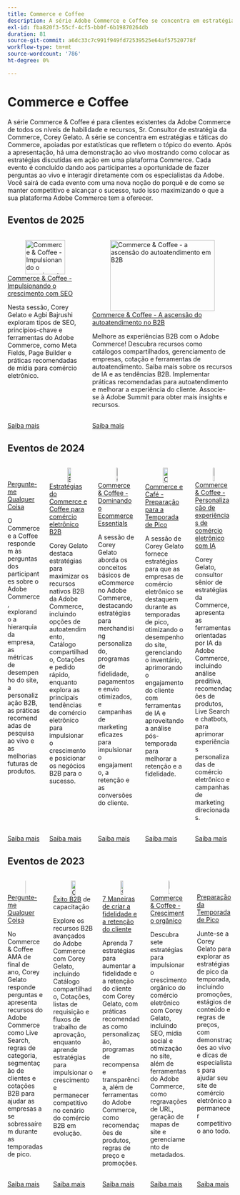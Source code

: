 ```yaml
---
title: Commerce e Coffee
description: A série Adobe Commerce e Coffee se concentra em estratégias e táticas do Commerce, apoiadas por estatísticas que refletem o tópico do evento.
exl-id: fba820f3-55cf-4cf5-bb0f-6b19870264db
duration: 81
source-git-commit: a6dc33c7c991f949fd72539525e64af57520778f
workflow-type: tm+mt
source-wordcount: '786'
ht-degree: 0%

---
```


# Commerce e Coffee

A série Commerce &amp; Coffee é para clientes existentes da Adobe Commerce de todos os níveis de habilidade e recursos, Sr. Consultor de estratégia da Commerce, Corey Gelato. A série se concentra em estratégias e táticas do Commerce, apoiadas por estatísticas que refletem o tópico do evento. Após a apresentação, há uma demonstração ao vivo mostrando como colocar as estratégias discutidas em ação em uma plataforma Commerce. Cada evento é concluído dando aos participantes a oportunidade de fazer perguntas ao vivo e interagir diretamente com os especialistas da Adobe. Você sairá de cada evento com uma nova noção do porquê e de como se manter competitivo e alcançar o sucesso, tudo isso maximizando o que a sua plataforma Adobe Commerce tem a oferecer.


## Eventos de 2025

<!-- CARDS
* 2025/seo-growth.md
* 2025/self-service-b2b.md
-->
<!-- START CARDS HTML - DO NOT MODIFY BY HAND -->
<div class="columns">
    <div class="column is-half-tablet is-half-desktop is-one-third-widescreen" aria-label="Commerce & Coffee - Driving Growth with SEO">
        <div class="card" style="height: 100%; display: flex; flex-direction: column; height: 100%;">
            <div class="card-image">
                <figure class="image x-is-16by9">
                    <a href="2025/seo-growth.md" title="Commerce &amp; Coffee - Impulsionando o crescimento com SEO" target="_blank" rel="referrer">
                        <img class="is-bordered-r-small" src="https://video.tv.adobe.com/v/3459039/?format=jpeg&nocache=1749738512514" alt="Commerce &amp; Coffee - Impulsionando o crescimento com SEO"
                             style="width: 100%; aspect-ratio: 16 / 9; object-fit: cover; overflow: hidden; display: block; margin: auto;">
                    </a>
                </figure>
            </div>
            <div class="card-content is-padded-small" style="display: flex; flex-direction: column; flex-grow: 1; justify-content: space-between;">
                <div class="top-card-content">
                    <p class="headline is-size-6 has-text-weight-bold">
                        <a href="2025/seo-growth.md" target="_blank" rel="referrer" title="Commerce &amp; Coffee - Impulsionando o crescimento com SEO">Commerce &amp; Coffee - Impulsionando o crescimento com SEO</a>
                    </p>
                    <p class="is-size-6">Nesta sessão, Corey Gelato e Agbi Bajrushi exploram tipos de SEO, princípios-chave e ferramentas do Adobe Commerce, como Meta Fields, Page Builder e práticas recomendadas de mídia para comércio eletrônico.</p>
                </div>
                <a href="2025/seo-growth.md" target="_blank" rel="referrer" class="spectrum-Button spectrum-Button--outline spectrum-Button--primary spectrum-Button--sizeM" style="align-self: flex-start; margin-top: 1rem;">
                    <span class="spectrum-Button-label has-no-wrap has-text-weight-bold">Saiba mais</span>
                </a>
            </div>
        </div>
    </div>
    <div class="column is-half-tablet is-half-desktop is-one-third-widescreen" aria-label="Commerce & Coffee - The Rise of Self-Service in B2B">
        <div class="card" style="height: 100%; display: flex; flex-direction: column; height: 100%;">
            <div class="card-image">
                <figure class="image x-is-16by9">
                    <a href="2025/self-service-b2b.md" title="Commerce &amp; Coffee - a ascensão do autoatendimento em B2B" target="_blank" rel="referrer">
                        <img class="is-bordered-r-small" src="https://video.tv.adobe.com/v/3451619/?format=jpeg&nocache=1749738512499" alt="Commerce &amp; Coffee - a ascensão do autoatendimento em B2B"
                             style="width: 100%; aspect-ratio: 16 / 9; object-fit: cover; overflow: hidden; display: block; margin: auto;">
                    </a>
                </figure>
            </div>
            <div class="card-content is-padded-small" style="display: flex; flex-direction: column; flex-grow: 1; justify-content: space-between;">
                <div class="top-card-content">
                    <p class="headline is-size-6 has-text-weight-bold">
                        <a href="2025/self-service-b2b.md" target="_blank" rel="referrer" title="Commerce &amp; Coffee - a ascensão do autoatendimento em B2B">Commerce &amp; Coffee - A ascensão do autoatendimento no B2B</a>
                    </p>
                    <p class="is-size-6">Melhore as experiências B2B com o Adobe Commerce! Descubra recursos como catálogos compartilhados, gerenciamento de empresas, cotação e ferramentas de autoatendimento. Saiba mais sobre os recursos de IA e as tendências B2B. Implementar práticas recomendadas para autoatendimento e melhorar a experiência do cliente. Associe-se à Adobe Summit para obter mais insights e recursos.</p>
                </div>
                <a href="2025/self-service-b2b.md" target="_blank" rel="referrer" class="spectrum-Button spectrum-Button--outline spectrum-Button--primary spectrum-Button--sizeM" style="align-self: flex-start; margin-top: 1rem;">
                    <span class="spectrum-Button-label has-no-wrap has-text-weight-bold">Saiba mais</span>
                </a>
            </div>
        </div>
    </div>
</div>
<!-- END CARDS HTML - DO NOT MODIFY BY HAND -->

## Eventos de 2024

<!-- CARDS
* 2024/ask-me-anything.md
* 2024/commerce-and-coffee-strategies-for-b2b-ecommerce.md
* 2024/ecommerce-essentials.md
* 2024/peak-season-prep.md
* 2024/personalize-ecommerce.md
-->
<!-- START CARDS HTML - DO NOT MODIFY BY HAND -->
<div class="columns">
    <div class="column is-half-tablet is-half-desktop is-one-third-widescreen" aria-label="Ask Me Anything">
        <div class="card" style="height: 100%; display: flex; flex-direction: column; height: 100%;">
            <div class="card-image">
                <figure class="image x-is-16by9">
                    <a href="2024/ask-me-anything.md" title="Pergunte-me qualquer coisa" target="_blank" rel="referrer">
                        <img class="is-bordered-r-small" src="https://video.tv.adobe.com/v/3437034/?format=jpeg&nocache=1749738513506" alt="Pergunte-me qualquer coisa"
                             style="width: 100%; aspect-ratio: 16 / 9; object-fit: cover; overflow: hidden; display: block; margin: auto;">
                    </a>
                </figure>
            </div>
            <div class="card-content is-padded-small" style="display: flex; flex-direction: column; flex-grow: 1; justify-content: space-between;">
                <div class="top-card-content">
                    <p class="headline is-size-6 has-text-weight-bold">
                        <a href="2024/ask-me-anything.md" target="_blank" rel="referrer" title="Pergunte-me qualquer coisa">Pergunte-me Qualquer Coisa</a>
                    </p>
                    <p class="is-size-6">O Commerce e a Coffee respondem às perguntas dos participantes sobre o Adobe Commerce, explorando a hierarquia da empresa, as métricas de desempenho do site, a personalização B2B, as práticas recomendadas de pesquisa ao vivo e as melhorias futuras de produtos.</p>
                </div>
                <a href="2024/ask-me-anything.md" target="_blank" rel="referrer" class="spectrum-Button spectrum-Button--outline spectrum-Button--primary spectrum-Button--sizeM" style="align-self: flex-start; margin-top: 1rem;">
                    <span class="spectrum-Button-label has-no-wrap has-text-weight-bold">Saiba mais</span>
                </a>
            </div>
        </div>
    </div>
    <div class="column is-half-tablet is-half-desktop is-one-third-widescreen" aria-label="Commerce & Coffee Strategies for B2B eCommerce">
        <div class="card" style="height: 100%; display: flex; flex-direction: column; height: 100%;">
            <div class="card-image">
                <figure class="image x-is-16by9">
                    <a href="2024/commerce-and-coffee-strategies-for-b2b-ecommerce.md" title="Estratégias do Commerce e Coffee para comércio eletrônico B2B" target="_blank" rel="referrer">
                        <img class="is-bordered-r-small" src="https://video.tv.adobe.com/v/3432604/?format=jpeg&nocache=1749738513489" alt="Estratégias do Commerce e Coffee para comércio eletrônico B2B"
                             style="width: 100%; aspect-ratio: 16 / 9; object-fit: cover; overflow: hidden; display: block; margin: auto;">
                    </a>
                </figure>
            </div>
            <div class="card-content is-padded-small" style="display: flex; flex-direction: column; flex-grow: 1; justify-content: space-between;">
                <div class="top-card-content">
                    <p class="headline is-size-6 has-text-weight-bold">
                        <a href="2024/commerce-and-coffee-strategies-for-b2b-ecommerce.md" target="_blank" rel="referrer" title="Estratégias do Commerce e Coffee para comércio eletrônico B2B">Estratégias do Commerce e Coffee para comércio eletrônico B2B</a>
                    </p>
                    <p class="is-size-6">Corey Gelato destaca estratégias para maximizar os recursos nativos B2B da Adobe Commerce, incluindo opções de autoatendimento, Catálogo compartilhado, Cotações e pedido rápido, enquanto explora as principais tendências de comércio eletrônico para impulsionar o crescimento e posicionar os negócios B2B para o sucesso.</p>
                </div>
                <a href="2024/commerce-and-coffee-strategies-for-b2b-ecommerce.md" target="_blank" rel="referrer" class="spectrum-Button spectrum-Button--outline spectrum-Button--primary spectrum-Button--sizeM" style="align-self: flex-start; margin-top: 1rem;">
                    <span class="spectrum-Button-label has-no-wrap has-text-weight-bold">Saiba mais</span>
                </a>
            </div>
        </div>
    </div>
    <div class="column is-half-tablet is-half-desktop is-one-third-widescreen" aria-label="Commerce & Coffee - Mastering Ecommerce Essentials">
        <div class="card" style="height: 100%; display: flex; flex-direction: column; height: 100%;">
            <div class="card-image">
                <figure class="image x-is-16by9">
                    <a href="2024/ecommerce-essentials.md" title="Commerce &amp; Coffee - Dominando os fundamentos de comércio eletrônico" target="_blank" rel="referrer">
                        <img class="is-bordered-r-small" src="https://video.tv.adobe.com/v/3429437/?format=jpeg&nocache=1749738513520" alt="Commerce &amp; Coffee - Dominando os fundamentos de comércio eletrônico"
                             style="width: 100%; aspect-ratio: 16 / 9; object-fit: cover; overflow: hidden; display: block; margin: auto;">
                    </a>
                </figure>
            </div>
            <div class="card-content is-padded-small" style="display: flex; flex-direction: column; flex-grow: 1; justify-content: space-between;">
                <div class="top-card-content">
                    <p class="headline is-size-6 has-text-weight-bold">
                        <a href="2024/ecommerce-essentials.md" target="_blank" rel="referrer" title="Commerce &amp; Coffee - Dominando os fundamentos de comércio eletrônico">Commerce &amp; Coffee - Dominando o Ecommerce Essentials</a>
                    </p>
                    <p class="is-size-6">A sessão de Corey Gelato aborda os conceitos básicos de eCommerce no Adobe Commerce, destacando estratégias para merchandising personalizado, programas de fidelidade, pagamentos e envio otimizados, e campanhas de marketing eficazes para impulsionar o engajamento, a retenção e as conversões do cliente.</p>
                </div>
                <a href="2024/ecommerce-essentials.md" target="_blank" rel="referrer" class="spectrum-Button spectrum-Button--outline spectrum-Button--primary spectrum-Button--sizeM" style="align-self: flex-start; margin-top: 1rem;">
                    <span class="spectrum-Button-label has-no-wrap has-text-weight-bold">Saiba mais</span>
                </a>
            </div>
        </div>
    </div>
    <div class="column is-half-tablet is-half-desktop is-one-third-widescreen" aria-label="Commerce & Coffee - Peak Season Preparation">
        <div class="card" style="height: 100%; display: flex; flex-direction: column; height: 100%;">
            <div class="card-image">
                <figure class="image x-is-16by9">
                    <a href="2024/peak-season-prep.md" title="Commerce &amp; Coffee - Preparação da temporada de pico" target="_blank" rel="referrer">
                        <img class="is-bordered-r-small" src="https://video.tv.adobe.com/v/3434700/?format=jpeg&nocache=1749738513544" alt="Commerce &amp; Coffee - Preparação da temporada de pico"
                             style="width: 100%; aspect-ratio: 16 / 9; object-fit: cover; overflow: hidden; display: block; margin: auto;">
                    </a>
                </figure>
            </div>
            <div class="card-content is-padded-small" style="display: flex; flex-direction: column; flex-grow: 1; justify-content: space-between;">
                <div class="top-card-content">
                    <p class="headline is-size-6 has-text-weight-bold">
                        <a href="2024/peak-season-prep.md" target="_blank" rel="referrer" title="Commerce &amp; Coffee - Preparação da temporada de pico">Commerce e Café - Preparação para a Temporada de Pico</a>
                    </p>
                    <p class="is-size-6">A sessão de Corey Gelato fornece estratégias para que as empresas de comércio eletrônico se destaquem durante as temporadas de pico, otimizando o desempenho do site, gerenciando o inventário, aprimorando o engajamento do cliente com ferramentas de IA e aproveitando a análise pós-temporada para melhorar a retenção e a fidelidade.</p>
                </div>
                <a href="2024/peak-season-prep.md" target="_blank" rel="referrer" class="spectrum-Button spectrum-Button--outline spectrum-Button--primary spectrum-Button--sizeM" style="align-self: flex-start; margin-top: 1rem;">
                    <span class="spectrum-Button-label has-no-wrap has-text-weight-bold">Saiba mais</span>
                </a>
            </div>
        </div>
    </div>
    <div class="column is-half-tablet is-half-desktop is-one-third-widescreen" aria-label="Commerce & Coffee - Personalizing eCommerce Experiences with AI">
        <div class="card" style="height: 100%; display: flex; flex-direction: column; height: 100%;">
            <div class="card-image">
                <figure class="image x-is-16by9">
                    <a href="2024/personalize-ecommerce.md" title="Commerce &amp; Coffee - Personalização de experiências de comércio eletrônico com IA" target="_blank" rel="referrer">
                        <img class="is-bordered-r-small" src="https://video.tv.adobe.com/v/3427493/?format=jpeg&nocache=1749738513533" alt="Commerce &amp; Coffee - Personalização de experiências de comércio eletrônico com IA"
                             style="width: 100%; aspect-ratio: 16 / 9; object-fit: cover; overflow: hidden; display: block; margin: auto;">
                    </a>
                </figure>
            </div>
            <div class="card-content is-padded-small" style="display: flex; flex-direction: column; flex-grow: 1; justify-content: space-between;">
                <div class="top-card-content">
                    <p class="headline is-size-6 has-text-weight-bold">
                        <a href="2024/personalize-ecommerce.md" target="_blank" rel="referrer" title="Commerce &amp; Coffee - Personalização de experiências de comércio eletrônico com IA">Commerce &amp; Coffee - Personalização de experiências de comércio eletrônico com IA</a>
                    </p>
                    <p class="is-size-6">Corey Gelato, consultor sênior de estratégias da Commerce, apresenta as ferramentas orientadas por IA da Adobe Commerce, incluindo análise preditiva, recomendações de produtos, Live Search e chatbots, para aprimorar experiências personalizadas de comércio eletrônico e campanhas de marketing direcionadas.</p>
                </div>
                <a href="2024/personalize-ecommerce.md" target="_blank" rel="referrer" class="spectrum-Button spectrum-Button--outline spectrum-Button--primary spectrum-Button--sizeM" style="align-self: flex-start; margin-top: 1rem;">
                    <span class="spectrum-Button-label has-no-wrap has-text-weight-bold">Saiba mais</span>
                </a>
            </div>
        </div>
    </div>
</div>
<!-- END CARDS HTML - DO NOT MODIFY BY HAND -->

## Eventos de 2023

<!-- CARDS
* 2023/ask-me-anything.md
* 2023/b2b.md
* 2023/loyalty-retention.md
* 2023/organic-growth.md
* 2023/peak-season-prep.md
-->
<!-- START CARDS HTML - DO NOT MODIFY BY HAND -->
<div class="columns">
    <div class="column is-half-tablet is-half-desktop is-one-third-widescreen" aria-label="Ask Me Anything">
        <div class="card" style="height: 100%; display: flex; flex-direction: column; height: 100%;">
            <div class="card-image">
                <figure class="image x-is-16by9">
                    <a href="2023/ask-me-anything.md" title="Pergunte-me qualquer coisa" target="_blank" rel="referrer">
                        <img class="is-bordered-r-small" src="https://video.tv.adobe.com/v/3425651/?format=jpeg&nocache=1749738513895" alt="Pergunte-me qualquer coisa"
                             style="width: 100%; aspect-ratio: 16 / 9; object-fit: cover; overflow: hidden; display: block; margin: auto;">
                    </a>
                </figure>
            </div>
            <div class="card-content is-padded-small" style="display: flex; flex-direction: column; flex-grow: 1; justify-content: space-between;">
                <div class="top-card-content">
                    <p class="headline is-size-6 has-text-weight-bold">
                        <a href="2023/ask-me-anything.md" target="_blank" rel="referrer" title="Pergunte-me qualquer coisa">Pergunte-me Qualquer Coisa</a>
                    </p>
                    <p class="is-size-6">No Commerce &amp; Coffee AMA de final de ano, Corey Gelato responde perguntas e apresenta recursos do Adobe Commerce como Live Search, regras de categoria, segmentação de clientes e cotações B2B para ajudar as empresas a se sobressaírem durante as temporadas de pico.</p>
                </div>
                <a href="2023/ask-me-anything.md" target="_blank" rel="referrer" class="spectrum-Button spectrum-Button--outline spectrum-Button--primary spectrum-Button--sizeM" style="align-self: flex-start; margin-top: 1rem;">
                    <span class="spectrum-Button-label has-no-wrap has-text-weight-bold">Saiba mais</span>
                </a>
            </div>
        </div>
    </div>
    <div class="column is-half-tablet is-half-desktop is-one-third-widescreen" aria-label="Empowering B2B Success">
        <div class="card" style="height: 100%; display: flex; flex-direction: column; height: 100%;">
            <div class="card-image">
                <figure class="image x-is-16by9">
                    <a href="2023/b2b.md" title="Capacitar o sucesso B2B" target="_blank" rel="referrer">
                        <img class="is-bordered-r-small" src="https://video.tv.adobe.com/v/3421687/?format=jpeg&nocache=1749738513923" alt="Capacitar o sucesso B2B"
                             style="width: 100%; aspect-ratio: 16 / 9; object-fit: cover; overflow: hidden; display: block; margin: auto;">
                    </a>
                </figure>
            </div>
            <div class="card-content is-padded-small" style="display: flex; flex-direction: column; flex-grow: 1; justify-content: space-between;">
                <div class="top-card-content">
                    <p class="headline is-size-6 has-text-weight-bold">
                        <a href="2023/b2b.md" target="_blank" rel="referrer" title="Capacitar o sucesso B2B">Êxito B2B</a> de capacitação
                    </p>
                    <p class="is-size-6">Explore os recursos B2B avançados do Adobe Commerce com Corey Gelato, incluindo Catálogo compartilhado, Cotações, listas de requisição e fluxos de trabalho de aprovação, enquanto aprende estratégias para impulsionar o crescimento e permanecer competitivo no cenário do comércio B2B em evolução.</p>
                </div>
                <a href="2023/b2b.md" target="_blank" rel="referrer" class="spectrum-Button spectrum-Button--outline spectrum-Button--primary spectrum-Button--sizeM" style="align-self: flex-start; margin-top: 1rem;">
                    <span class="spectrum-Button-label has-no-wrap has-text-weight-bold">Saiba mais</span>
                </a>
            </div>
        </div>
    </div>
    <div class="column is-half-tablet is-half-desktop is-one-third-widescreen" aria-label="7 Ways to Build Customer Loyalty and Retention">
        <div class="card" style="height: 100%; display: flex; flex-direction: column; height: 100%;">
            <div class="card-image">
                <figure class="image x-is-16by9">
                    <a href="2023/loyalty-retention.md" title="Sete maneiras de desenvolver a fidelidade e a retenção do cliente" target="_blank" rel="referrer">
                        <img class="is-bordered-r-small" src="https://video.tv.adobe.com/v/3419686/?format=jpeg&nocache=1749738513949" alt="Sete maneiras de desenvolver a fidelidade e a retenção do cliente"
                             style="width: 100%; aspect-ratio: 16 / 9; object-fit: cover; overflow: hidden; display: block; margin: auto;">
                    </a>
                </figure>
            </div>
            <div class="card-content is-padded-small" style="display: flex; flex-direction: column; flex-grow: 1; justify-content: space-between;">
                <div class="top-card-content">
                    <p class="headline is-size-6 has-text-weight-bold">
                        <a href="2023/loyalty-retention.md" target="_blank" rel="referrer" title="Sete maneiras de desenvolver a fidelidade e a retenção do cliente">7 Maneiras de criar a fidelidade e a retenção do cliente</a>
                    </p>
                    <p class="is-size-6">Aprenda 7 estratégias para aumentar a fidelidade e a retenção do cliente com Corey Gelato, com práticas recomendadas como personalização, programas de recompensa e transparência, além de ferramentas do Adobe Commerce, como recomendações de produtos, regras de preço e promoções.</p>
                </div>
                <a href="2023/loyalty-retention.md" target="_blank" rel="referrer" class="spectrum-Button spectrum-Button--outline spectrum-Button--primary spectrum-Button--sizeM" style="align-self: flex-start; margin-top: 1rem;">
                    <span class="spectrum-Button-label has-no-wrap has-text-weight-bold">Saiba mais</span>
                </a>
            </div>
        </div>
    </div>
    <div class="column is-half-tablet is-half-desktop is-one-third-widescreen" aria-label="Commerce & Coffee - Organic Growth">
        <div class="card" style="height: 100%; display: flex; flex-direction: column; height: 100%;">
            <div class="card-image">
                <figure class="image x-is-16by9">
                    <a href="2023/organic-growth.md" title="Commerce &amp; Coffee - Crescimento orgânico" target="_blank" rel="referrer">
                        <img class="is-bordered-r-small" src="https://video.tv.adobe.com/v/3416128/?format=jpeg&nocache=1749738513935" alt="Commerce &amp; Coffee - Crescimento orgânico"
                             style="width: 100%; aspect-ratio: 16 / 9; object-fit: cover; overflow: hidden; display: block; margin: auto;">
                    </a>
                </figure>
            </div>
            <div class="card-content is-padded-small" style="display: flex; flex-direction: column; flex-grow: 1; justify-content: space-between;">
                <div class="top-card-content">
                    <p class="headline is-size-6 has-text-weight-bold">
                        <a href="2023/organic-growth.md" target="_blank" rel="referrer" title="Commerce &amp; Coffee - Crescimento orgânico">Commerce &amp; Coffee - Crescimento orgânico</a>
                    </p>
                    <p class="is-size-6">Descubra sete estratégias para impulsionar o crescimento orgânico do comércio eletrônico com Corey Gelato, incluindo SEO, mídia social e otimização no site, além de ferramentas do Adobe Commerce, como regravações de URL, geração de mapas de site e gerenciamento de metadados.</p>
                </div>
                <a href="2023/organic-growth.md" target="_blank" rel="referrer" class="spectrum-Button spectrum-Button--outline spectrum-Button--primary spectrum-Button--sizeM" style="align-self: flex-start; margin-top: 1rem;">
                    <span class="spectrum-Button-label has-no-wrap has-text-weight-bold">Saiba mais</span>
                </a>
            </div>
        </div>
    </div>
    <div class="column is-half-tablet is-half-desktop is-one-third-widescreen" aria-label="Peak Season Preparation">
        <div class="card" style="height: 100%; display: flex; flex-direction: column; height: 100%;">
            <div class="card-image">
                <figure class="image x-is-16by9">
                    <a href="2023/peak-season-prep.md" title="Preparação da temporada de pico" target="_blank" rel="referrer">
                        <img class="is-bordered-r-small" src="https://video.tv.adobe.com/v/3424390/?format=jpeg&nocache=1749738513909" alt="Preparação da temporada de pico"
                             style="width: 100%; aspect-ratio: 16 / 9; object-fit: cover; overflow: hidden; display: block; margin: auto;">
                    </a>
                </figure>
            </div>
            <div class="card-content is-padded-small" style="display: flex; flex-direction: column; flex-grow: 1; justify-content: space-between;">
                <div class="top-card-content">
                    <p class="headline is-size-6 has-text-weight-bold">
                        <a href="2023/peak-season-prep.md" target="_blank" rel="referrer" title="Preparação da temporada de pico">Preparação da Temporada de Pico</a>
                    </p>
                    <p class="is-size-6">Junte-se a Corey Gelato para explorar as estratégias de pico da temporada, incluindo promoções, estágios de conteúdo e regras de preços, com demonstrações ao vivo e dicas de especialistas para ajudar seu site de comércio eletrônico a permanecer competitivo o ano todo.</p>
                </div>
                <a href="2023/peak-season-prep.md" target="_blank" rel="referrer" class="spectrum-Button spectrum-Button--outline spectrum-Button--primary spectrum-Button--sizeM" style="align-self: flex-start; margin-top: 1rem;">
                    <span class="spectrum-Button-label has-no-wrap has-text-weight-bold">Saiba mais</span>
                </a>
            </div>
        </div>
    </div>
</div>
<!-- END CARDS HTML - DO NOT MODIFY BY HAND -->

<!--
## What's New

<table>
<tr>
  <td>
    <a href="https://experienceleague.adobe.com/docs/events/apac-commerce-recordings/2022/analysis-tool.html">
      <img alt="Adobe Commerce Site Wide Analysis Tool" src="./assets/analysis-tool.png" />
    </a>
     <div>
      <a href="https://experienceleague.adobe.com/docs/events/apac-commerce-recordings/2022/analysis-tool.html">
        <strong>Adobe Commerce Site Wide Analysis Tool</strong>
      </a>
    </div>
    <p>
    <em>This webinar is ideal for merchants who want to get real-time access to all system insights, proactive steps to resolve any Adobe Commerce site problems and monitor overall site health.</em>
    <p>
  </td>
  <td>
    <a href="https://experienceleague.adobe.com/docs/events/apac-commerce-recordings/2022/new-relic.html">
      <img alt="New Relic Masterclass" src="./assets/new-relic.png" />
    </a>
     <div>
      <a href="https://experienceleague.adobe.com/docs/events/apac-commerce-recordings/2022/new-relic.html">
        <strong>New Relic Masterclass</strong>
      </a>
    </div>
    <p>
    <em>Join this webinar to learn how to take control of your infrastructure with New Relic. Approach your next campaign with absolute confidence by accessing and understanding your infrastructure data.</em>
    <p>
  </td>  
  <td>
    <a href="https://experienceleague.adobe.com/docs/events/apac-commerce-recordings/2022/upgrade.html">
      <img alt="Benefits of upgrading to Adobe Commerce 2.4.4" src="./assets/upgrade.png" />
    </a>
     <div>
      <a href="https://experienceleague.adobe.com/docs/events/apac-commerce-recordings/2022/upgrade.html">
        <strong>Benefits of upgrading to Adobe Commerce 2.4.4</strong>
      </a>
    </div>
    <p>
    <em>The latest Adobe Commerce release marks a step forward in commerce capabilities, security and performance. Join this webinar to find out how to plan and execute a smooth upgrade to take advantage of the latest improvements.</em>
    <p>
  </td>
</tr>
</table>
-->